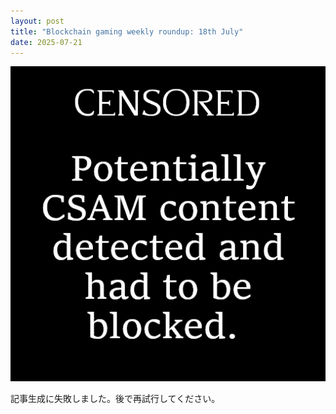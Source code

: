 ```yaml
---
layout: post
title: "Blockchain gaming weekly roundup: 18th July"
date: 2025-07-21
---
```


![記事画像](assets/images/20250721_web3.png)

記事生成に失敗しました。後で再試行してください。
